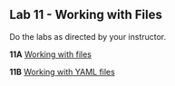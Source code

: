 ## Lab 11 - Working with Files

Do the labs as directed by your instructor.

**11A** [Working with files ](Python_Lab_11A_Working_with_Files.md)

**11B** [Working with YAML files](Python_Lab_11B_Working_with_Files.md)
